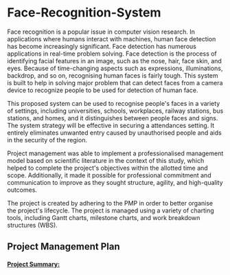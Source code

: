 # Face-Recognition-System

Face recognition is a popular issue in computer vision research. In applications 
where humans interact with machines, human face detection has become increasingly 
significant. Face detection has numerous applications in real-time problem solving. 
Face detection is the process of identifying facial features in an image, such as the 
nose, hair, face skin, and eyes. Because of time-changing aspects such as expressions, 
illuminations, backdrop, and so on, recognising human faces is fairly tough. This 
system is built to help in solving major problem that can detect faces from a camera 
device to recognize people to be used for detection of human face.

This proposed system can be used to recognise people's faces in a variety of 
settings, including universities, schools, workplaces, railway stations, bus stations, and 
homes, and it distinguishes between people faces and signs. The system strategy will 
be effective in securing a attendances setting. It entirely eliminates unwanted entry caused 
by unauthorised people and aids in the security of the region.

Project management was able to implement a professionalised management model based on scientific literature in the context of this study, which helped to complete the project's objectives within the allotted time and scope. Additionally, it made it possible for professional commitment and communication to improve as they sought structure, agility, and high-quality outcomes.

The project is created by adhering to the PMP in order to better organise the project's lifecycle. The project is managed using a variety of charting tools, including Gantt charts, milestone charts, and work breakdown structures (WBS).

## Project Management Plan

#### [Project Summary:](https://github.com/ainfatihahh/Face-Recognition-System/blob/main/Project-Management-Plan/B.%20PROJECT_PLANNING.md)
